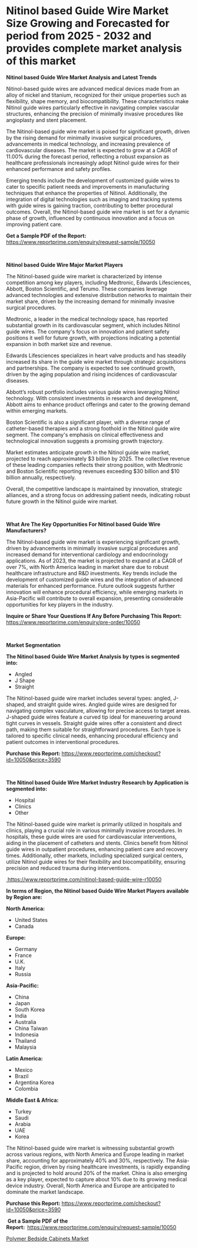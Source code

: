 <p><h1>Nitinol based Guide Wire Market Size Growing and Forecasted for period from 2025 - 2032 and provides complete market analysis of this market</h1></p><p><strong>Nitinol based Guide Wire Market Analysis and Latest Trends</strong></p>
<p><p>Nitinol-based guide wires are advanced medical devices made from an alloy of nickel and titanium, recognized for their unique properties such as flexibility, shape memory, and biocompatibility. These characteristics make Nitinol guide wires particularly effective in navigating complex vascular structures, enhancing the precision of minimally invasive procedures like angioplasty and stent placement.</p><p>The Nitinol-based guide wire market is poised for significant growth, driven by the rising demand for minimally invasive surgical procedures, advancements in medical technology, and increasing prevalence of cardiovascular diseases. The market is expected to grow at a CAGR of 11.00% during the forecast period, reflecting a robust expansion as healthcare professionals increasingly adopt Nitinol guide wires for their enhanced performance and safety profiles.</p><p>Emerging trends include the development of customized guide wires to cater to specific patient needs and improvements in manufacturing techniques that enhance the properties of Nitinol. Additionally, the integration of digital technologies such as imaging and tracking systems with guide wires is gaining traction, contributing to better procedural outcomes. Overall, the Nitinol-based guide wire market is set for a dynamic phase of growth, influenced by continuous innovation and a focus on improving patient care.</p></p>
<p><strong>Get a Sample PDF of the Report:&nbsp;</strong> <a href="https://www.reportprime.com/enquiry/request-sample/10050?utm_campaign=3539&utm_medium=2&utm_source=Github&utm_content=ia&utm_term=20032025&utm_id=nitinol-based-guide-wire">https://www.reportprime.com/enquiry/request-sample/10050</a></p>
<p>&nbsp;</p>
<p><strong>Nitinol based Guide Wire Major Market Players</strong></p>
<p><p>The Nitinol-based guide wire market is characterized by intense competition among key players, including Medtronic, Edwards Lifesciences, Abbott, Boston Scientific, and Terumo. These companies leverage advanced technologies and extensive distribution networks to maintain their market share, driven by the increasing demand for minimally invasive surgical procedures.</p><p>Medtronic, a leader in the medical technology space, has reported substantial growth in its cardiovascular segment, which includes Nitinol guide wires. The company's focus on innovation and patient safety positions it well for future growth, with projections indicating a potential expansion in both market size and revenue.</p><p>Edwards Lifesciences specializes in heart valve products and has steadily increased its share in the guide wire market through strategic acquisitions and partnerships. The company is expected to see continued growth, driven by the aging population and rising incidences of cardiovascular diseases.</p><p>Abbott’s robust portfolio includes various guide wires leveraging Nitinol technology. With consistent investments in research and development, Abbott aims to enhance product offerings and cater to the growing demand within emerging markets.</p><p>Boston Scientific is also a significant player, with a diverse range of catheter-based therapies and a strong foothold in the Nitinol guide wire segment. The company's emphasis on clinical effectiveness and technological innovation suggests a promising growth trajectory.</p><p>Market estimates anticipate growth in the Nitinol guide wire market, projected to reach approximately $3 billion by 2025. The collective revenue of these leading companies reflects their strong position, with Medtronic and Boston Scientific reporting revenues exceeding $30 billion and $10 billion annually, respectively.</p><p>Overall, the competitive landscape is maintained by innovation, strategic alliances, and a strong focus on addressing patient needs, indicating robust future growth in the Nitinol guide wire market.</p></p>
<p>&nbsp;</p>
<p><strong>What Are The Key Opportunities For Nitinol based Guide Wire Manufacturers?</strong></p>
<p><p>The Nitinol-based guide wire market is experiencing significant growth, driven by advancements in minimally invasive surgical procedures and increased demand for interventional cardiology and endocrinology applications. As of 2023, the market is projected to expand at a CAGR of over 7%, with North America leading in market share due to robust healthcare infrastructure and R&D investments. Key trends include the development of customized guide wires and the integration of advanced materials for enhanced performance. Future outlook suggests further innovation will enhance procedural efficiency, while emerging markets in Asia-Pacific will contribute to overall expansion, presenting considerable opportunities for key players in the industry.</p></p>
<p><strong>Inquire or Share Your Questions If Any Before Purchasing This Report:</strong> <a href="https://www.reportprime.com/enquiry/pre-order/10050?utm_campaign=3539&utm_medium=2&utm_source=Github&utm_content=ia&utm_term=20032025&utm_id=nitinol-based-guide-wire">https://www.reportprime.com/enquiry/pre-order/10050</a></p>
<p>&nbsp;</p>
<p><strong>Market Segmentation</strong></p>
<p><strong>The Nitinol based Guide Wire Market Analysis by types is segmented into:</strong></p>
<p><ul><li>Angled</li><li>J Shape</li><li>Straight</li></ul></p>
<p><p>The Nitinol-based guide wire market includes several types: angled, J-shaped, and straight guide wires. Angled guide wires are designed for navigating complex vasculature, allowing for precise access to target areas. J-shaped guide wires feature a curved tip ideal for maneuvering around tight curves in vessels. Straight guide wires offer a consistent and direct path, making them suitable for straightforward procedures. Each type is tailored to specific clinical needs, enhancing procedural efficiency and patient outcomes in interventional procedures.</p></p>
<p><strong>Purchase this Report:&nbsp;</strong><a href="https://www.reportprime.com/checkout?id=10050&price=3590&utm_campaign=3539&utm_medium=2&utm_source=Github&utm_content=ia&utm_term=20032025&utm_id=nitinol-based-guide-wire">https://www.reportprime.com/checkout?id=10050&price=3590</a></p>
<p>&nbsp;</p>
<p><strong>The Nitinol based Guide Wire Market Industry Research by Application is segmented into:</strong></p>
<p><ul><li>Hospital</li><li>Clinics</li><li>Other</li></ul></p>
<p><p>The Nitinol-based guide wire market is primarily utilized in hospitals and clinics, playing a crucial role in various minimally invasive procedures. In hospitals, these guide wires are used for cardiovascular interventions, aiding in the placement of catheters and stents. Clinics benefit from Nitinol guide wires in outpatient procedures, enhancing patient care and recovery times. Additionally, other markets, including specialized surgical centers, utilize Nitinol guide wires for their flexibility and biocompatibility, ensuring precision and reduced trauma during interventions.</p></p>
<p><a href="https://www.reportprime.com/nitinol-based-guide-wire-r10050?utm_campaign=3539&utm_medium=2&utm_source=Github&utm_content=ia&utm_term=20032025&utm_id=nitinol-based-guide-wire">&nbsp;https://www.reportprime.com/nitinol-based-guide-wire-r10050</a></p>
<p><strong>In terms of Region, the Nitinol based Guide Wire Market Players available by Region are:</strong></p>
<p>
    <p> <strong> North America: </strong>
        <ul>
            <li>United States</li>
            <li>Canada</li>
        </ul>
        </p> 
    <p> <strong> Europe: </strong>
        <ul>
            <li>Germany</li>
            <li>France</li>
            <li>U.K.</li>
            <li>Italy</li>
            <li>Russia</li>
        </ul>
        </p> 
    <p> <strong> Asia-Pacific: </strong>
        <ul>
            <li>China</li>
            <li>Japan</li>
            <li>South Korea</li>
            <li>India</li>
            <li>Australia</li>
            <li>China Taiwan</li>
            <li>Indonesia</li>
            <li>Thailand</li>
            <li>Malaysia</li>
        </ul>
        </p> 
    <p> <strong> Latin America: </strong>
        <ul>
            <li>Mexico</li>
            <li>Brazil</li>
            <li>Argentina Korea</li>
            <li>Colombia</li>
        </ul>
        </p> 
    <p> <strong> Middle East & Africa: </strong>
        <ul>
            <li>Turkey</li>
            <li>Saudi</li>
            <li>Arabia</li>
            <li>UAE</li>
            <li>Korea</li>
        </ul>
    </p>
    </p>
<p><p>The Nitinol-based guide wire market is witnessing substantial growth across various regions, with North America and Europe leading in market share, accounting for approximately 40% and 30%, respectively. The Asia-Pacific region, driven by rising healthcare investments, is rapidly expanding and is projected to hold around 20% of the market. China is also emerging as a key player, expected to capture about 10% due to its growing medical device industry. Overall, North America and Europe are anticipated to dominate the market landscape.</p></p>
<p><strong>Purchase this Report: </strong><a href="https://www.reportprime.com/checkout?id=10050&price=3590&utm_campaign=3539&utm_medium=2&utm_source=Github&utm_content=ia&utm_term=20032025&utm_id=nitinol-based-guide-wire">https://www.reportprime.com/checkout?id=10050&price=3590</a></p>
<p>&nbsp;<strong>Get a Sample PDF of the Report:&nbsp;&nbsp;</strong><a href="https://www.reportprime.com/enquiry/request-sample/10050?utm_campaign=3539&utm_medium=2&utm_source=Github&utm_content=ia&utm_term=20032025&utm_id=nitinol-based-guide-wire">https://www.reportprime.com/enquiry/request-sample/10050</a></p>
<p><strong></strong></p>
<p><p><a href="https://github.com/kmettjanksj7/Market-Research-Report-List-1/blob/main/polymer-bedside-cabinets-market.md?utm_campaign=3539&utm_medium=2&utm_source=Github&utm_content=ia&utm_term=20032025&utm_id=nitinol-based-guide-wire">Polymer Bedside Cabinets Market</a></p></p>